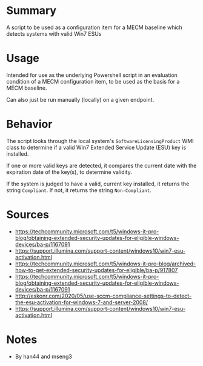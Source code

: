 # Summary
A script to be used as a configuration item for a MECM baseline which detects systems with valid Win7 ESUs

# Usage
Intended for use as the underlying Powershell script in an evaluation condition of a MECM configuration item, to be used as the basis for a MECM baseline.  

Can also just be run manually (locally) on a given endpoint.  

# Behavior
The script looks through the local system's `SoftwareLicensingProduct` WMI class to determine if a valid Win7 Extended Service Update (ESU) key is installed.  

If one or more valid keys are detected, it compares the current date with the expiration date of the key(s), to determine validity.  

If the system is judged to have a valid, current key installed, it returns the string `Compliant`. If not, it returns the string `Non-Compliant`.  

# Sources
- https://techcommunity.microsoft.com/t5/windows-it-pro-blog/obtaining-extended-security-updates-for-eligible-windows-devices/ba-p/1167091
- https://support.illumina.com/support-content/windows10/win7-esu-activation.html
- https://techcommunity.microsoft.com/t5/windows-it-pro-blog/archived-how-to-get-extended-security-updates-for-eligible/ba-p/917807
- https://techcommunity.microsoft.com/t5/windows-it-pro-blog/obtaining-extended-security-updates-for-eligible-windows-devices/ba-p/1167091
- http://eskonr.com/2020/05/use-sccm-compliance-settings-to-detect-the-esu-activation-for-windows-7-and-server-2008/
- https://support.illumina.com/support-content/windows10/win7-esu-activation.html

# Notes
- By han44 and mseng3